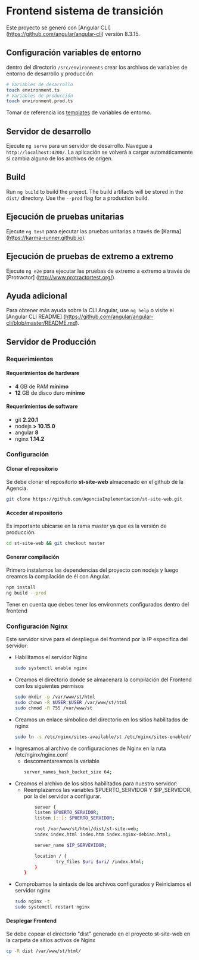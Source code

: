 # Frontend sistema de transición

Este proyecto se generó con [Angular CLI] (https://github.com/angular/angular-cli) versión 8.3.15.

## Configuración variables de entorno

dentro del directorio `/src/environments` crear los archivos de variables de entorno de desarrollo y producción

```bash
# Variables de desarrollo
touch environment.ts
# Variables de producción
touch environment.prod.ts
```
Tomar de referencia los [templates](https://github.com/AgenciaImplementacion/st-site-web/blob/master/src/environments/) de variables de entorno.

## Servidor de desarrollo

Ejecute `ng serve` para un servidor de desarrollo. Navegue a `http://localhost:4200/`. La aplicación se volverá a cargar automáticamente si cambia alguno de los archivos de origen.

## Build

Run `ng build` to build the project. The build artifacts will be stored in the `dist/` directory. Use the `--prod` flag for a production build.

## Ejecución de pruebas unitarias

Ejecute `ng test` para ejecutar las pruebas unitarias a través de [Karma] (https://karma-runner.github.io).

## Ejecución de pruebas de extremo a extremo

Ejecute `ng e2e` para ejecutar las pruebas de extremo a extremo a través de [Protractor] (http://www.protractortest.org/).

## Ayuda adicional

Para obtener más ayuda sobre la CLI Angular, use `ng help` o visite el [Angular CLI README] (https://github.com/angular/angular-cli/blob/master/README.md).

## Servidor de Producción

### Requerimientos

#### Requerimientos de hardware

- **4** GB de RAM **mínimo**
- **12** GB de disco duro **mínimo**

#### Requerimientos de software

- git **2.20.1**
- nodejs **> 10.15.0** 
- angular **8**
- nginx **1.14.2**

### Configuración

#### Clonar el repositorio

Se debe clonar el repositorio **st-site-web** almacenado en el github de la Agencia.

```sh
git clone https://github.com/AgenciaImplementacion/st-site-web.git
```

#### Acceder al repositorio

Es importante ubicarse en la rama master ya que es la versión de producción.

```bash
cd st-site-web && git checkout master
```

#### Generar compilación

Primero instalamos las dependencias del proyecto con nodejs y luego creamos la compilación de él con Angular.

```bash
npm install
ng build --prod
```
Tener en cuenta que debes tener los environmets configurados dentro del frontend

### Configuración Nginx

Este servidor sirve para el despliegue del frontend por la IP especifica del servidor:
- Habilitamos el servidor Nginx
    ```bash 
    sudo systemctl enable nginx
    ```
- Creamos el directorio donde se almacenara la compilación del Frontend con los siguientes permisos
    ```bash 
    sudo mkdir -p /var/www/st/html
    sudo chown -R $USER:$USER /var/www/st/html
    sudo chmod -R 755 /var/www/st
    ```
- Creamos un enlace simbolico del directorio en los sitios habilitados de nginx
    ```bash 
    sudo ln -s /etc/nginx/sites-available/st /etc/nginx/sites-enabled/
    ```
- Ingresamos al archivo de configuraciones de Nginx en la ruta /etc/nginx/nginx.conf
  - descomentareamos la variable 
    ```sh 
    server_names_hash_bucket_size 64;
    ```
- Creamos el archivo de los sitios habilitados para nuestro servidor:
  - Reemplazamos las variables $PUERTO_SERVIDOR Y $IP_SERVIDOR, por la del servidor a configurar. 
    ```sh
        server {
        listen $PUERTO_SERVIDOR;
        listen [::]: $PUERTO_SERVIDOR;

        root /var/www/st/html/dist/st-site-web;
        index index.html index.htm index.nginx-debian.html;

        server_name $IP_SERVEVIDOR;

        location / {
                try_files $uri $uri/ /index.html;
        }
    }
    ```
 - Comprobamos la sintaxis de los archivos configurados y Reiniciamos el servidor nginx
    ```bash 
    sudo nginx -t
    sudo systemctl restart nginx
    ```


#### Desplegar Frontend

Se debe copear el directorio "dist" generado en el proyecto st-site-web en la carpeta de sitios activos de Nginx

```bash
cp -R dist /var/www/st/html/
```


